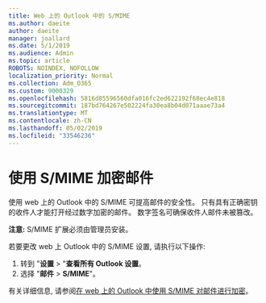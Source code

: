 ```yaml
---
title: Web 上的 Outlook 中的 S/MIME
ms.author: daeite
author: daeite
manager: joallard
ms.date: 5/1/2019
ms.audience: Admin
ms.topic: article
ROBOTS: NOINDEX, NOFOLLOW
localization_priority: Normal
ms.collection: Adm_O365
ms.custom: 9000329
ms.openlocfilehash: 5816d85596560dfa016fc2ed622192f68ec4e818
ms.sourcegitcommit: 187bd764267e502224fa30ea8b04d071aaae73a4
ms.translationtype: MT
ms.contentlocale: zh-CN
ms.lasthandoff: 05/02/2019
ms.locfileid: "33546236"
---
```

# <a name="encrypt-messages-using-smime"></a>使用 S/MIME 加密邮件

使用 web 上的 Outlook 中的 S/MIME 可提高邮件的安全性。 只有具有正确密钥的收件人才能打开经过数字加密的邮件。 数字签名可确保收件人邮件未被篡改。

**注意:** S/MIME 扩展必须由管理员安装。

若要更改 web 上 Outlook 中的 S/MIME 设置, 请执行以下操作:

1. 转到 "**设置** > "**查看所有 Outlook 设置**。
2. 选择 "**邮件** > **S/MIME**"。

有关详细信息, 请参阅[在 web 上的 Outlook 中使用 S/MIME 对邮件进行加密](https://support.office.com/article/878c79fc-7088-4b39-966f-14512658f480)。